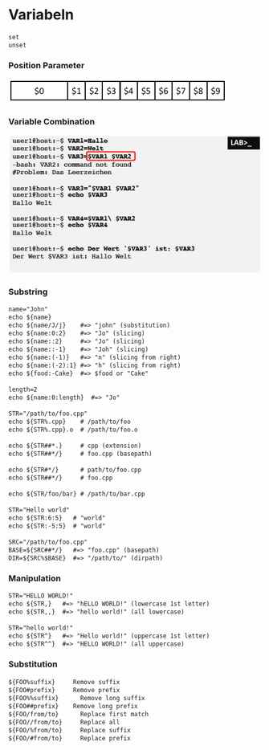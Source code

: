 # Variabeln

```text
set
unset
```

### Position Parameter

![](../.gitbook/assets/grafik%20%284%29.png)

### Variable Combination

![](../.gitbook/assets/grafik%20%281%29.png)

### Substring

```text
name="John"
echo ${name}
echo ${name/J/j}    #=> "john" (substitution)
echo ${name:0:2}    #=> "Jo" (slicing)
echo ${name::2}     #=> "Jo" (slicing)
echo ${name::-1}    #=> "Joh" (slicing)
echo ${name:(-1)}   #=> "n" (slicing from right)
echo ${name:(-2):1} #=> "h" (slicing from right)
echo ${food:-Cake}  #=> $food or "Cake"

length=2
echo ${name:0:length}  #=> "Jo"

STR="/path/to/foo.cpp"
echo ${STR%.cpp}    # /path/to/foo
echo ${STR%.cpp}.o  # /path/to/foo.o

echo ${STR##*.}     # cpp (extension)
echo ${STR##*/}     # foo.cpp (basepath)

echo ${STR#*/}      # path/to/foo.cpp
echo ${STR##*/}     # foo.cpp

echo ${STR/foo/bar} # /path/to/bar.cpp

STR="Hello world"
echo ${STR:6:5}   # "world"
echo ${STR:-5:5}  # "world"

SRC="/path/to/foo.cpp"
BASE=${SRC##*/}   #=> "foo.cpp" (basepath)
DIR=${SRC%$BASE}  #=> "/path/to/" (dirpath)
```

### Manipulation

```text
STR="HELLO WORLD!"
echo ${STR,}   #=> "hELLO WORLD!" (lowercase 1st letter)
echo ${STR,,}  #=> "hello world!" (all lowercase)

STR="hello world!"
echo ${STR^}   #=> "Hello world!" (uppercase 1st letter)
echo ${STR^^}  #=> "HELLO WORLD!" (all uppercase)
```

### Substitution

```text
${FOO%suffix} 	  Remove suffix
${FOO#prefix} 	  Remove prefix
${FOO%%suffix}  	Remove long suffix
${FOO##prefix} 	  Remove long prefix
${FOO/from/to}   	Replace first match
${FOO//from/to} 	Replace all
${FOO/%from/to} 	Replace suffix
${FOO/#from/to} 	Replace prefix
```

